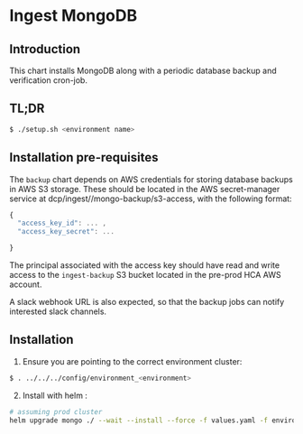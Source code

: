 # Ingest MongoDB

## Introduction
This chart installs MongoDB along with a periodic database backup and verification cron-job.

## TL;DR
```bash
$ ./setup.sh <environment name>
```

## Installation pre-requisites
The `backup` chart depends on AWS credentials for storing database backups in AWS S3 storage. These should be located in the AWS secret-manager service at dcp/ingest/<env>/mongo-backup/s3-access, with the following format:

```javascript
{
  "access_key_id": ... ,
  "access_key_secret": ...

}
```

The principal associated with the access key should have read and write access to the `ingest-backup` S3 bucket located in the pre-prod HCA AWS account.

A slack webhook URL is also expected, so that the backup jobs can notify interested slack channels.

## Installation

1. Ensure you are pointing to the correct environment cluster:
```bash
$ . ../../../config/environment_<environment>
```
2. Install with helm :

```bash
# assuming prod cluster
helm upgrade mongo ./ --wait --install --force -f values.yaml -f environments/prod.yaml --set ingestbackup.secret.aws.accessKey=<provide access key id>,ingestbackup.secret.aws.secretAccessKey=<provide access key secret>,ingestbackup.verification.slack.webhookUrl=<provide slack alert webhook url>
```  
